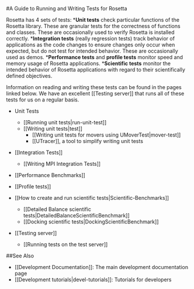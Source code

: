#A Guide to Running and Writing Tests for Rosetta

Rosetta has 4 sets of tests:
*__Unit tests__ check particular functions of the Rosetta library. These are granular tests for the correctness of functions and classes. These are occasionally used to verify Rosetta is installed correctly.
*__Integration tests__ (really regression tests) track behavior of applications as the code changes to ensure changes only occur when expected, but do not test for intended behavior. These are occasionally used as demos.
*__Performance tests__ and __profile tests__ monitor speed and memory usage of Rosetta applications. *__Scientific tests__ monitor the intended behavior of Rosetta applications with regard to their scientifically defined objectives. 

Information on reading and writing these tests can be found in the pages linked below. We have an excellent
[[Testing server]] that runs all of these tests for us on a regular basis.

-   Unit Tests
    -   [[Running unit tests|run-unit-test]]
    -	[[Writing unit tests|test]]
    	-   [[Writing unit tests for movers using UMoverTest|mover-test]]
    	-   [[UTracer]], a tool to simplify writing unit tests

-   [[Integration Tests]]
    - [[Writing MPI Integration Tests]]

-   [[Performance Benchmarks]]
-   [[Profile tests]]

-   [[How to create and run scientific tests|Scientific-Benchmarks]]
    - [[Detailed Balance scientific tests|DetailedBalanceScientificBenchmark]]
    - [[Docking scientific tests|DockingScientificBenchmark]]

-   [[Testing server]]
    - [[Running tests on the test server]]

##See Also

* [[Development Documentation]]: The main development documentation page
* [[Development tutorials|devel-tutorials]]: Tutorials for developers